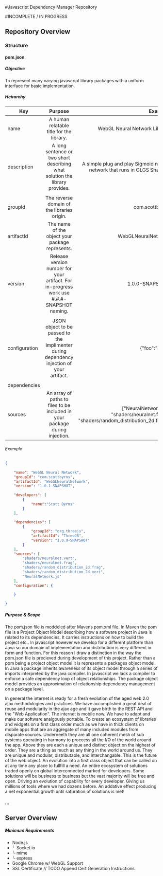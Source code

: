 #Javascript Dependency Manager Repository

#INCOMPLETE / IN PROGRESS

## Repository Overview

### Structure

#### pom.json

##### Objective
To represent many varying javascript library packages with a uniform interface for basic implementation.

##### Heirarchy

| Key        | Purpose           | Example  |
| ------------- |:-------------:| -----:|
|name|A human relatable title for the library.|WebGL Neural Network Library|
|description|A long sentence or two short describing what solution the library provides.|A simple plug and play Sigmoid neural network that runs in GLGS Shaders|
||||
|groupId|The reverse domain of the libraries origin.|com.scottbyrns|
|artifactId|The name of the object your package represents.|WebGLNeuralNetwork|
|version|Release version number for your artifact. For in-progress work use #.#.#-SNAPSHOT naming.|1.0.0-SNAPSHOT|
||||
|configuration|JSON object to be passed to the implimenter during dependency injection of your artifact.|{"foo":"bar"}|
||||
|dependencies|||
|sources|An array of paths to files to be included in your package during injection.|["NeuralNetwork.js", "shaders/neuralnet.frag", "shaders/random_distribution_2d.frag"]|


###### Example
```json
{
	
	"name": "WebGL Neural Network",
	"groupId": "com.scottbyrns",
	"artifactId": "WebGLNeuralNetwork",
	"version": "1.0.1-SNAPSHOT",
	
	"developers": [
		{
			"name":"Scott Byrns"
		}
	],
	
	"dependencies": [
		{
			"groupId": "org.threejs",
			"artifactId": "ThreeJS",
			"version": "1.0.0-SNAPSHOT"
		}
	],
	"sources": [
		"shaders/neuralnet.vert",
		"shaders/neuralnet.frag",
		"shaders/random_distribution_2d.frag",
		"shaders/random_distribution_2d.vert",
		"NeuralNetwork.js"
	],
	"configuration": {
		
	}
	
}
```

##### Purpose & Scope

The pom.json file is moddeled after Mavens pom.xml file. In Maven the pom file is a Project Object Model describing how a software project in Java is related to its dependencies. It carries instructions on how to build the project etc.. In javascript however we develop for a different platform than Java so our domain of implementation and distribution is very different in form and function. For this reason I draw a distinction in the way the pom.json file is precieved during development of this project. Rather than a pom being a project object model it is represents a packages object model. In Java a package inherits awareness of its object model through a series of imports interpreted by the java compiler. In javascript we lack a compiler to enforce a safe dependency loop of object relationships. The package object model provides an approximation of relationship dependency management on a package level.

In general the internet is ready for a fresh evolution of the aged web 2.0 ajax methodologies and practices. We have accomplished a great deal of reuse and modularity in the ajax age and it gave birth to the REST API and the "Web Application". The internet is mobile now. We have to adapt and make our software analgously portable. To create an ecosystem of libraries and widgets on a first class order much as we have in thick clients on mobile apps that are an aggregate of many included modules from disparate sources. Underneeth they are all one coherent mesh of sub systems operating in harmony to proccess all the I/O of the world around the app. Above they are each a unique and distinct object on the highest of order. They are a thing as much as any thing in the world around us. They are unique and modular, distributable, and interchangable. This is the future of the web object. An evolution into a first class object that can be called on at any time any place to fullfill a need. An entire ecosystem of solutions traded openly on global interconnected marked for developers. Some solutions will be business to business but the vast majority will be free and open. Driving an evolution of capability for every developer. Giving us millions of tools where we had dozens before. An addative effect producing a net exponential growth until saturation of solutions is met! 

#### ...

## Server Overview

##### Minimum Requirements

* Node.js
* └ Socket.io
* └ mime
* └ express
* Google Chrome w/ WebGL Support
* SSL Certificate // TODO Append Cert Generation Instructions
